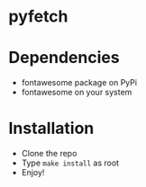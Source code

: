 # pyfetch

# Dependencies
* fontawesome package on PyPi
* fontawesome on your system

# Installation
* Clone the repo
* Type `make install` as root
* Enjoy!